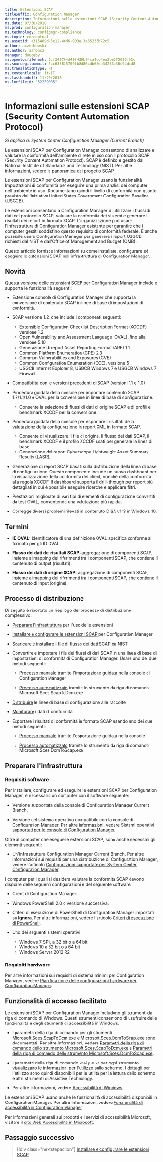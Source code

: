 ```yaml
---
title: Estensioni SCAP
titleSuffix: Configuration Manager
description: Informazioni sulle estensioni SCAP (Security Content Automation Protocol) per Configuration Manager.
ms.date: 07/30/2018
ms.prod: configuration-manager
ms.technology: configmgr-compliance
ms.topic: conceptual
ms.assetid: a315489d-5e12-46d6-903e-3a35235b72c5
author: aczechowski
ms.author: aaroncz
manager: dougeby
ms.openlocfilehash: 0cf248704d49f429bf4ca9dc4ea2be375093f92c
ms.sourcegitcommit: 2cc635835709fb8d86cdb63ea34233b36c94d4d8
ms.translationtype: HT
ms.contentlocale: it-IT
ms.lasthandoff: 11/20/2018
ms.locfileid: "52259005"
---
```

# <a name="about-the-security-content-automation-protocol-scap-extensions"></a>Informazioni sulle estensioni SCAP (Security Content Automation Protocol)

*Si applica a: System Center Configuration Manager (Current Branch)*

Le estensioni SCAP per Configuration Manager consentono di analizzare e valutare la conformità dell'ambiente di rete in uso con il protocollo SCAP (Security Content Automation Protocol). SCAP è definito e gestito dal National Institute of Standards and Technology (NIST). Per altre informazioni, vedere la [panoramica del progetto SCAP](https://csrc.nist.gov/projects/security-content-automation-protocol).

Le estensioni SCAP per Configuration Manager usano la funzionalità Impostazioni di conformità per eseguire una prima analisi dei computer nell'ambiente in uso. Documentano quindi il livello di conformità con quanto previsto dall'iniziativa United States Government Configuration Baseline (USGCB).

Le estensioni consentono a Configuration Manager di utilizzare i flussi di dati del protocollo SCAP, valutare la conformità dei sistemi e generare i risultati dei report in formato SCAP. L'organizzazione può usare l'infrastruttura di Configuration Manager esistente per garantire che i computer gestiti soddisfino questo requisito di conformità federale. È anche possibile usare Configuration Manager per generare i report USGCB richiesti dal NIST e dall'Office of Management and Budget (OMB).

Questo articolo fornisce informazioni su come installare, configurare ed eseguire le estensioni SCAP nell'infrastruttura di Configuration Manager.



## <a name="whats-new"></a>Novità

Questa versione delle estensioni SCEP per Configuration Manager include e supporta le funzionalità seguenti:  

- Estensione console di Configuration Manager che supporta la conversione di contenuto SCAP in linee di base di impostazioni di conformità.  

- SCAP versione 1.2, che include i componenti seguenti:  

  - Extensible Configuration Checklist Description Format (XCCDF), versione 1.2
  - Open Vulnerability and Assessment Language (OVAL), fino alla versione 5.10
  - Generazione di report Asset Reporting Format (ARF) 1.1
  - Common Platform Enumeration (CPE) 2.3
  - Common Vulnerabilities and Exposures (CVE)
  - Common Configuration Enumeration (CCE), versione 5
  - USGCB Internet Explorer 8, USGCB Windows 7 e USGCB Windows 7 Firewall  

- Compatibilità con le versioni precedenti di SCAP (versioni 1.1 e 1.0)  

- Procedura guidata della console per importare contenuto SCAP 1.2/1.1/1.0 e OVAL per la conversione in linee di base di configurazione.  

  - Consente la selezione di flussi di dati di origine SCAP e di profili e benchmark XCCDF per la conversione.

- Procedura guidata della console per esportare i risultati della valutazione della configurazione in report XML in formato SCAP.  

  - Consente di visualizzare il file di origine, il flusso dei dati SCAP, il benchmark XCCDF e il profilo XCCDF usati per generare la linea di base.
  - Generazione del report Cyberscope Lightweight Asset Summary Results (LASR).  

- Generazione di report SCAP basati sulla distribuzione della linea di base di configurazione. Questo componente include un nuovo dashboard per la visualizzazione della conformità dei client, nonché della conformità alla regola XCCDF. Il dashboard supporta il drill-through per report più dettagliati in cui è possibile eseguire ricerche e applicare filtri.  

- Prestazioni migliorate di vari tipi di elementi di configurazione convertiti da test OVAL, consentendo una valutazione più rapida.  

- Corregge diversi problemi rilevati in contenuto DISA v1r3 in Windows 10.  



## <a name="terms"></a>Termini

- **ID OVAL:** identificatore di una definizione OVAL specifica conforme al formato per gli ID OVAL.  

- **Flusso dei dati dei risultati SCAP:** aggregazione di componenti SCAP, insieme ai mapping dei riferimenti tra i componenti SCAP, che contiene il contenuto di output (risultati).  

- **Flusso dei dati di origine SCAP:** aggregazione di componenti SCAP, insieme ai mapping dei riferimenti tra i componenti SCAP, che contiene il contenuto di input (origine).



## <a name="deployment-process"></a>Processo di distribuzione

Di seguito è riportato un riepilogo del processo di distribuzione complessivo:  

- [Preparare l'infrastruttura](#bkmk_prepare) per l'uso delle estensioni  

- [Installare e configurare le estensioni SCAP](/sccm/compliance/plan-design/scap/install-configure-scap#bkmk_install) per Configuration Manager  

- [Scaricare e installare i file di flusso dei dati SCAP](/sccm/compliance/plan-design/scap/install-configure-scap#bkmk_scap-data-stream-files) da NIST  

- Convertire e importare i file dei flussi di dati SCAP in una linea di base di impostazioni di conformità di Configuration Manager. Usare uno dei due metodi seguenti:   

    - [Processo manuale](/sccm/compliance/plan-design/scap/install-configure-scap#bkmk_convert-and-import) tramite l'importazione guidata nella console di Configuration Manager  

    - [Processo automatizzato](/sccm/compliance/plan-design/scap/install-configure-scap#bkmk_auto-convert-and-import) tramite lo strumento da riga di comando Microsoft.Sces.ScapToDcm.exe  

- [Distribuire](/sccm/compliance/plan-design/scap/deploy-monitor-export#bkmk_deploy) le linee di base di configurazione alle raccolte  

- [Monitorare](/sccm/compliance/plan-design/scap/deploy-monitor-export#bkmk_monitor) i dati di conformità  

- Esportare i risultati di conformità in formato SCAP usando uno dei due metodi seguenti:  

    - [Processo manuale](/sccm/compliance/plan-design/scap/deploy-monitor-export#bkmk_export) tramite l'esportazione guidata nella console  

    - [Processo automatizzato](/sccm/compliance/plan-design/scap/deploy-monitor-export#bkmk_auto-export) tramite lo strumento da riga di comando Microsoft.Sces.DcmToScap.exe  



## <a name="bkmk_prepare"></a> Preparare l'infrastruttura

### <a name="software-requirements"></a>Requisiti software

Per installare, configurare ed eseguire le estensioni SCAP per Configuration Manager, è necessario un computer con il software seguente:

- [Versione supportata](/sccm/core/servers/manage/current-branch-versions-supported) della console di Configuration Manager Current Branch.  

- Versione del sistema operativo compatibile con la console di Configuration Manager. Per altre informazioni, vedere [Sistemi operativi supportati per le console di Configuration Manager](/sccm/core/plan-design/configs/supported-operating-systems-consoles).  

Oltre al computer che esegue le estensioni SCAP, sono anche necessari gli elementi seguenti:

- Un'infrastruttura Configuration Manager Current Branch. Per altre informazioni sui requisiti per una distribuzione di Configuration Manager, vedere l'articolo [Configurazioni supportate per System Center Configuration Manager](/sccm/core/plan-design/configs/supported-configurations).  

I computer per i quali si desidera valutare la conformità SCAP devono disporre delle seguenti configurazioni e del seguente software:

- Client di Configuration Manager.  

- Windows PowerShell 2.0 o versione successiva.  

- Criteri di esecuzione di PowerShell di Configuration Manager impostati su **Ignora**. Per altre informazioni, vedere l'articolo [Criteri di esecuzione di PowerShell](/sccm/core/clients/deploy/about-client-settings#computer-agent).  

- Uno dei seguenti sistemi operativi:  
  - Windows 7 SP1, a 32 bit o a 64 bit
  - Windows 10 a 32 bit o a 64 bit
  - Windows Server 2012 R2

### <a name="hardware-requirements"></a>Requisiti hardware

Per altre informazioni sui requisiti di sistema minimi per Configuration Manager, vedere [Pianificazione delle configurazioni hardware per Configuration Manager](/sccm/core/plan-design/configs/recommended-hardware).



## <a name="accessibility-features"></a>Funzionalità di accesso facilitato

Le estensioni SCAP per Configuration Manager includono gli strumenti da riga di comando di Windows. Questi strumenti consentono di usufruire delle funzionalità e degli strumenti di accessibilità in Windows.

- I parametri della riga di comando per gli strumenti Microsoft.Sces.ScapToDcm.exe e Microsoft.Sces.DcmToScap.exe sono documentati. Per altre informazioni, vedere [Parametri della riga di comando dello strumento Microsoft.Sces.ScapToDcm.exe](/sccm/compliance/plan-design/scap/install-configure-scap#microsoftscesscaptodcmexe-command-line-parameters) e [Parametri della riga di comando dello strumento Microsoft.Sces.DcmToScap.exe](/sccm/compliance/plan-design/scap/import-scap-compliance-settings#microsoftscesdcmtoscapexe-command-line-parameters).  

- I parametri della riga di comando `-help` e `-?` per ogni strumento visualizzano le informazioni per l'utilizzo sullo schermo. I dettagli per l'utilizzo sono quindi disponibili per le utilità per la lettura dello schermo e altri strumenti di Assistive Technology.  

- Per altre informazioni, vedere [Accessibilità di Windows](http://windows.microsoft.com/windows/help/accessibility).

Le estensioni SCAP usano anche le funzionalità di accessibilità disponibili in Configuration Manager. Per altre informazioni, vedere [Funzionalità di accessibilità in Configuration Manager](/sccm/core/understand/accessibility-features).

Per informazioni generali sui prodotti e i servizi di accessibilità Microsoft, visitare il [sito Web Accessibilità in Microsoft](http://go.microsoft.com/fwlink/p/?LinkId=9212).



## <a name="next-step"></a>Passaggio successivo
> [!div class="nextstepaction"]
> [Installare e configurare le estensioni SCAP](/sccm/compliance/plan-design/scap/install-configure-scap)
